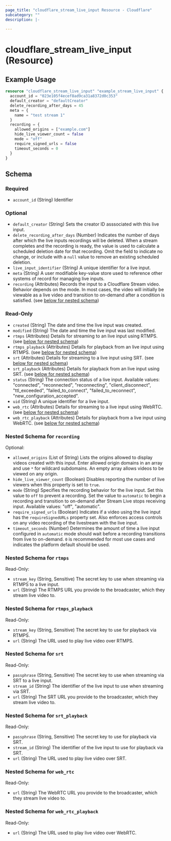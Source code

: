 ```yaml
---
page_title: "cloudflare_stream_live_input Resource - Cloudflare"
subcategory: ""
description: |-
  
---
```


# cloudflare_stream_live_input (Resource)



## Example Usage

```terraform
resource "cloudflare_stream_live_input" "example_stream_live_input" {
  account_id = "023e105f4ecef8ad9ca31a8372d0c353"
  default_creator = "defaultCreator"
  delete_recording_after_days = 45
  meta = {
    name = "test stream 1"
  }
  recording = {
    allowed_origins = ["example.com"]
    hide_live_viewer_count = false
    mode = "off"
    require_signed_urls = false
    timeout_seconds = 0
  }
}
```

<!-- schema generated by tfplugindocs -->
## Schema

### Required

- `account_id` (String) Identifier

### Optional

- `default_creator` (String) Sets the creator ID asssociated with this live input.
- `delete_recording_after_days` (Number) Indicates the number of days after which the live inputs recordings will be deleted. When a stream completes and the recording is ready, the value is used to calculate a scheduled deletion date for that recording. Omit the field to indicate no change, or include with a `null` value to remove an existing scheduled deletion.
- `live_input_identifier` (String) A unique identifier for a live input.
- `meta` (String) A user modifiable key-value store used to reference other systems of record for managing live inputs.
- `recording` (Attributes) Records the input to a Cloudflare Stream video. Behavior depends on the mode. In most cases, the video will initially be viewable as a live video and transition to on-demand after a condition is satisfied. (see [below for nested schema](#nestedatt--recording))

### Read-Only

- `created` (String) The date and time the live input was created.
- `modified` (String) The date and time the live input was last modified.
- `rtmps` (Attributes) Details for streaming to an live input using RTMPS. (see [below for nested schema](#nestedatt--rtmps))
- `rtmps_playback` (Attributes) Details for playback from an live input using RTMPS. (see [below for nested schema](#nestedatt--rtmps_playback))
- `srt` (Attributes) Details for streaming to a live input using SRT. (see [below for nested schema](#nestedatt--srt))
- `srt_playback` (Attributes) Details for playback from an live input using SRT. (see [below for nested schema](#nestedatt--srt_playback))
- `status` (String) The connection status of a live input.
Available values: "connected", "reconnected", "reconnecting", "client_disconnect", "ttl_exceeded", "failed_to_connect", "failed_to_reconnect", "new_configuration_accepted".
- `uid` (String) A unique identifier for a live input.
- `web_rtc` (Attributes) Details for streaming to a live input using WebRTC. (see [below for nested schema](#nestedatt--web_rtc))
- `web_rtc_playback` (Attributes) Details for playback from a live input using WebRTC. (see [below for nested schema](#nestedatt--web_rtc_playback))

<a id="nestedatt--recording"></a>
### Nested Schema for `recording`

Optional:

- `allowed_origins` (List of String) Lists the origins allowed to display videos created with this input. Enter allowed origin domains in an array and use `*` for wildcard subdomains. An empty array allows videos to be viewed on any origin.
- `hide_live_viewer_count` (Boolean) Disables reporting the number of live viewers when this property is set to `true`.
- `mode` (String) Specifies the recording behavior for the live input. Set this value to `off` to prevent a recording. Set the value to `automatic` to begin a recording and transition to on-demand after Stream Live stops receiving input.
Available values: "off", "automatic".
- `require_signed_urls` (Boolean) Indicates if a video using the live input has the `requireSignedURLs` property set. Also enforces access controls on any video recording of the livestream with the live input.
- `timeout_seconds` (Number) Determines the amount of time a live input configured in `automatic` mode should wait before a recording transitions from live to on-demand. `0` is recommended for most use cases and indicates the platform default should be used.


<a id="nestedatt--rtmps"></a>
### Nested Schema for `rtmps`

Read-Only:

- `stream_key` (String, Sensitive) The secret key to use when streaming via RTMPS to a live input.
- `url` (String) The RTMPS URL you provide to the broadcaster, which they stream live video to.


<a id="nestedatt--rtmps_playback"></a>
### Nested Schema for `rtmps_playback`

Read-Only:

- `stream_key` (String, Sensitive) The secret key to use for playback via RTMPS.
- `url` (String) The URL used to play live video over RTMPS.


<a id="nestedatt--srt"></a>
### Nested Schema for `srt`

Read-Only:

- `passphrase` (String, Sensitive) The secret key to use when streaming via SRT to a live input.
- `stream_id` (String) The identifier of the live input to use when streaming via SRT.
- `url` (String) The SRT URL you provide to the broadcaster, which they stream live video to.


<a id="nestedatt--srt_playback"></a>
### Nested Schema for `srt_playback`

Read-Only:

- `passphrase` (String, Sensitive) The secret key to use for playback via SRT.
- `stream_id` (String) The identifier of the live input to use for playback via SRT.
- `url` (String) The URL used to play live video over SRT.


<a id="nestedatt--web_rtc"></a>
### Nested Schema for `web_rtc`

Read-Only:

- `url` (String) The WebRTC URL you provide to the broadcaster, which they stream live video to.


<a id="nestedatt--web_rtc_playback"></a>
### Nested Schema for `web_rtc_playback`

Read-Only:

- `url` (String) The URL used to play live video over WebRTC.


